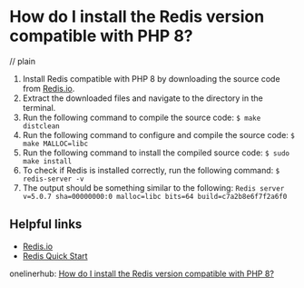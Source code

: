 # How do I install the Redis version compatible with PHP 8?
// plain

1. Install Redis compatible with PHP 8 by downloading the source code from [Redis.io](https://redis.io/download).
2. Extract the downloaded files and navigate to the directory in the terminal.
3. Run the following command to compile the source code: ```$ make distclean```
4. Run the following command to configure and compile the source code: ```$ make MALLOC=libc```
5. Run the following command to install the compiled source code: ```$ sudo make install```
6. To check if Redis is installed correctly, run the following command: ```$ redis-server -v```
7. The output should be something similar to the following: ```Redis server v=5.0.7 sha=00000000:0 malloc=libc bits=64 build=c7a2b8e6f7f2a6f0```

## Helpful links
- [Redis.io](https://redis.io/download)
- [Redis Quick Start](https://redis.io/topics/quickstart)

onelinerhub: [How do I install the Redis version compatible with PHP 8?](https://onelinerhub.com/predis/how-do-i-install-the-redis-version-compatible-with-php--)